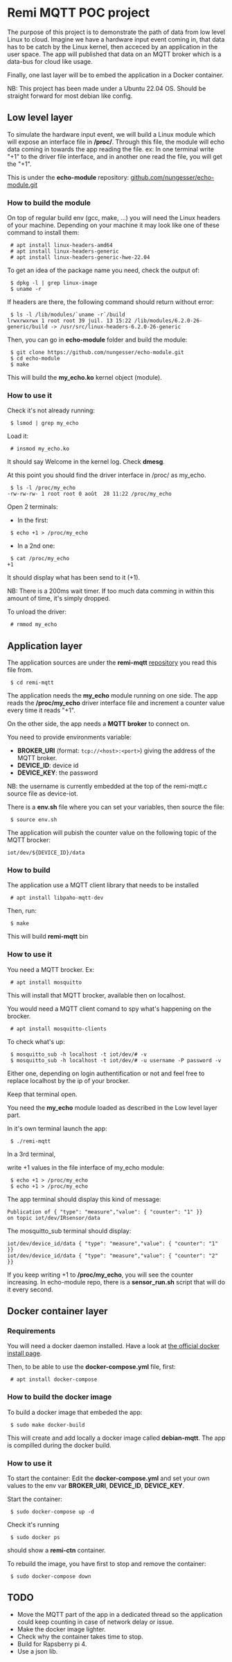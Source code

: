 # Remi MQTT POC project #

The purpose of this project is to demonstrate the path of data from low level Linux to cloud.
Imagine we have a hardware input event coming in, that data has to be catch by the Linux kernel, then acceced by an application in the user space. The app will published that data on an MQTT broker which is a data-bus for cloud like usage.

Finally, one last layer will be to embed the application in a Docker container.

NB: This project has been made under a Ubuntu 22.04 OS. Should be straight forward for most debian like config.

## Low level layer ##

To simulate the hardware input event, we will build a Linux module which will expose an interface file in **/proc/**. Through this file, the module will echo data coming in towards the app reading the file.
ex: In one terminal write "+1" to the driver file interface, and in another one read the file, you will get the "+1".

This is under the **echo-module** repository:
[github.com/nungesser/echo-module.git](https://github.com/nungesser/echo-module.git)


### How to build the module ###

On top of regular build env (gcc, make, ...) you will need the Linux headers of your machine.
Depending on your machine it may look like one of these command to install them:
``` console
 # apt install linux-headers-amd64
 # apt install linux-headers-generic
 # apt install linux-headers-generic-hwe-22.04
```
To get an idea of the package name you need, check the output of:
``` console
 $ dpkg -l | grep linux-image
 $ uname -r
```
If headers are there, the following command should return without error:
``` console
 $ ls -l /lib/modules/`uname -r`/build
lrwxrwxrwx 1 root root 39 juil. 13 15:22 /lib/modules/6.2.0-26-generic/build -> /usr/src/linux-headers-6.2.0-26-generic
```

Then, you can go in **echo-module** folder and build the module: 
``` console
 $ git clone https://github.com/nungesser/echo-module.git
 $ cd echo-module
 $ make
```
This will build the **my_echo.ko** kernel object (module).


### How to use it ###

Check it's not already running:
``` console
 $ lsmod | grep my_echo
```
Load it:
``` console
 # insmod my_echo.ko
```
It should say Welcome in the kernel log. Check **dmesg**.

At this point you should find the driver interface in /proc/ as my_echo.
``` console
 $ ls -l /proc/my_echo
-rw-rw-rw- 1 root root 0 août  28 11:22 /proc/my_echo
```

Open 2 terminals:

  * In the first:
```console
 $ echo +1 > /proc/my_echo
```
  * In a 2nd one:
``` console
 $ cat /proc/my_echo
+1
```
It should display what has been send to it (+1).

NB: There is a 200ms wait timer. If too much data comming in within this amount of time, it's simply dropped.


To unload the driver:
``` console
 # rmmod my_echo
```


## Application layer ##

The application sources are under the **remi-mqtt** [repository](https://github.com/nungesser/remi-mqtt.git) you read this file from.
``` console
 $ cd remi-mqtt
```
The application needs the **my_echo** module running on one side.
The app reads the **/proc/my_echo** driver interface file and increment a counter value every time it reads "+1".

On the other side, the app needs a **MQTT broker** to connect on.

You need to provide environments variable:

  * **BROKER_URI** (format: `tcp://<host>:<port>`) giving the address of the MQTT broker.
  * **DEVICE_ID**: device id
  * **DEVICE_KEY**: the password

NB: the username is currently embedded at the top of the remi-mqtt.c source file as device-iot.

There is a **env.sh** file where you can set your variables, then source the file:
``` console
 $ source env.sh 
```
The application will pubish the counter value on the following topic of the MQTT brocker:
```
iot/dev/${DEVICE_ID}/data
```

### How to build ###

The application use a MQTT client library that needs to be installed
```console
 # apt install libpaho-mqtt-dev
```
Then, run:
``` console
 $ make
```
This will build **remi-mqtt** bin


### How to use it ###

You need a MQTT brocker.
Ex:
``` console
 # apt install mosquitto
```
This will install that MQTT brocker, available then on localhost.

You would need a MQTT client comand to spy what's happening on the brocker.
``` console
 # apt install mosquitto-clients
```
To check what's up:
``` console
 $ mosquitto_sub -h localhost -t iot/dev/# -v
 $ mosquitto_sub -h localhost -t iot/dev/# -u username -P password -v
```
Either one, depending on login authentification or not and feel free to replace localhost by the ip of your brocker.

Keep that terminal open.


You need the **my_echo** module loaded as described in the Low level layer part.

In it's own terminal launch the app:

``` console
 $ ./remi-mqtt
```

In a 3rd terminal,

write +1 values in the file interface of my_echo module:
``` console
 $ echo +1 > /proc/my_echo
 $ echo +1 > /proc/my_echo
```
The app terminal should display this kind of message:
```
Publication of { "type": "measure","value": { "counter": "1" }}
on topic iot/dev/IRsensor/data
```

The mosquitto_sub terminal should display:
```
iot/dev/device_id/data { "type": "measure","value": { "counter": "1" }}
iot/dev/device_id/data { "type": "measure","value": { "counter": "2" }}
```

If you keep writing +1 to **/proc/my_echo**, you will see the counter increasing.
In echo-module repo, there is a **sensor_run.sh** script that will do it every second. 


## Docker container layer ##

### Requirements ###
You will need a docker daemon installed.
Have a look at [the official docker install page](https://docs.docker.com/engine/install/).

Then, to be able to use the **docker-compose.yml** file, first:
``` console
 # apt install docker-compose
```

### How to build the docker image ###

To build a docker image that embeded the app:
``` console
 $ sudo make docker-build
```
This will create and add locally a docker image called **debian-mqtt**.
The app is compilled during the docker build.


### How to use it ###

To start the container:
Edit the **docker-compose.yml** and set your own values to the env var **BROKER_URI**, **DEVICE_ID**, **DEVICE_KEY**.

Start the container:
``` console
 $ sudo docker-compose up -d
```
Check it's running
``` console
 $ sudo docker ps
```
should show a **remi-ctn** container.

To rebuild the image, you have first to stop and remove the container:
``` console
 $ sudo docker-compose down
```


## TODO ##
- Move the MQTT part of the app in a dedicated thread so the application could keep counting in case of network delay or issue.
- Make the docker image lighter.
- Check why the container takes time to stop.
- Build for Rapsberry pi 4.
- Use a json lib.